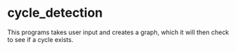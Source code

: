 # cycle_detection
This programs takes user input and creates a graph, which it will then check to see if a cycle exists.
